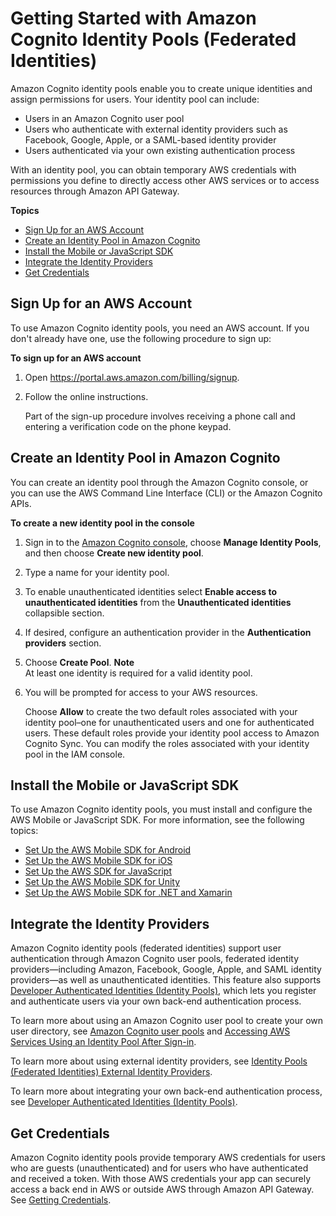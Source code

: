 # Getting Started with Amazon Cognito Identity Pools \(Federated Identities\)<a name="getting-started-with-identity-pools"></a>

Amazon Cognito identity pools enable you to create unique identities and assign permissions for users\. Your identity pool can include: 
+ Users in an Amazon Cognito user pool
+ Users who authenticate with external identity providers such as Facebook, Google, Apple, or a SAML\-based identity provider
+ Users authenticated via your own existing authentication process

 With an identity pool, you can obtain temporary AWS credentials with permissions you define to directly access other AWS services or to access resources through Amazon API Gateway\.

**Topics**
+ [Sign Up for an AWS Account](#aws-sign-up-identity-pools)
+ [Create an Identity Pool in Amazon Cognito](#create-identity-pool)
+ [Install the Mobile or JavaScript SDK](#install-the-mobile-or-javascript-sdk)
+ [Integrate the Identity Providers](#integrate-the-identity-providers)
+ [Get Credentials](#get-credentials)

## Sign Up for an AWS Account<a name="aws-sign-up-identity-pools"></a>

To use Amazon Cognito identity pools, you need an AWS account\. If you don't already have one, use the following procedure to sign up: 

**To sign up for an AWS account**

1. Open [https://portal\.aws\.amazon\.com/billing/signup](https://portal.aws.amazon.com/billing/signup)\.

1. Follow the online instructions\.

   Part of the sign\-up procedure involves receiving a phone call and entering a verification code on the phone keypad\.

## Create an Identity Pool in Amazon Cognito<a name="create-identity-pool"></a>

You can create an identity pool through the Amazon Cognito console, or you can use the AWS Command Line Interface \(CLI\) or the Amazon Cognito APIs\.

**To create a new identity pool in the console**

1. Sign in to the [Amazon Cognito console](https://console.aws.amazon.com/cognito/home), choose **Manage Identity Pools**, and then choose **Create new identity pool**\.

1. Type a name for your identity pool\.

1. To enable unauthenticated identities select **Enable access to unauthenticated identities** from the **Unauthenticated identities** collapsible section\.

1. If desired, configure an authentication provider in the **Authentication providers** section\. 

1. Choose **Create Pool**\.
**Note**  
At least one identity is required for a valid identity pool\.

1. You will be prompted for access to your AWS resources\.

   Choose **Allow** to create the two default roles associated with your identity pool–one for unauthenticated users and one for authenticated users\. These default roles provide your identity pool access to Amazon Cognito Sync\. You can modify the roles associated with your identity pool in the IAM console\.

## Install the Mobile or JavaScript SDK<a name="install-the-mobile-or-javascript-sdk"></a>

To use Amazon Cognito identity pools, you must install and configure the AWS Mobile or JavaScript SDK\. For more information, see the following topics:
+ [Set Up the AWS Mobile SDK for Android](http://docs.aws.amazon.com/mobile/sdkforandroid/developerguide/setup.html)
+ [Set Up the AWS Mobile SDK for iOS](http://docs.aws.amazon.com/mobile/sdkforios/developerguide/setup-aws-sdk-for-ios.html)
+ [Set Up the AWS SDK for JavaScript](http://docs.aws.amazon.com/sdk-for-javascript/v2/developer-guide/setting-up.html)
+ [Set Up the AWS Mobile SDK for Unity](http://docs.aws.amazon.com/mobile/sdkforunity/developerguide/setup-unity.html)
+ [Set Up the AWS Mobile SDK for \.NET and Xamarin](http://docs.aws.amazon.com/mobile/sdkforxamarin/developerguide/index.html)

## Integrate the Identity Providers<a name="integrate-the-identity-providers"></a>

Amazon Cognito identity pools \(federated identities\) support user authentication through Amazon Cognito user pools, federated identity providers—including Amazon, Facebook, Google, Apple, and SAML identity providers—as well as unauthenticated identities\. This feature also supports [Developer Authenticated Identities \(Identity Pools\)](developer-authenticated-identities.md), which lets you register and authenticate users via your own back\-end authentication process\.

To learn more about using an Amazon Cognito user pool to create your own user directory, see [Amazon Cognito user pools](cognito-user-identity-pools.md) and [Accessing AWS Services Using an Identity Pool After Sign\-in](amazon-cognito-integrating-user-pools-with-identity-pools.md)\.

To learn more about using external identity providers, see [Identity Pools \(Federated Identities\) External Identity Providers](external-identity-providers.md)\.

To learn more about integrating your own back\-end authentication process, see [Developer Authenticated Identities \(Identity Pools\)](developer-authenticated-identities.md)\.

## Get Credentials<a name="get-credentials"></a>

Amazon Cognito identity pools provide temporary AWS credentials for users who are guests \(unauthenticated\) and for users who have authenticated and received a token\. With those AWS credentials your app can securely access a back end in AWS or outside AWS through Amazon API Gateway\. See [Getting Credentials](getting-credentials.md)\.